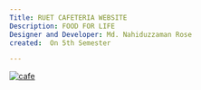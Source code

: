 ```yaml
---
Title: RUET CAFETERIA WEBSITE
Description: FOOD FOR LIFE 
Designer and Developer: Md. Nahiduzzaman Rose
created:  On 5th Semester

---
```


[![cafe](https://cloud.githubusercontent.com/assets/12976221/11995326/02c43166-aa79-11e5-875e-7530fe1a3aac.JPG)](#features)
